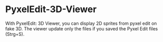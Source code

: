 # PyxelEdit-3D-Viewer
With PyxelEdit: 3D Viewer, you can display 2D sprites from pyxel edit on fake 3D. The viewer update only the files if you saved the Pyxel Edit files (Strg+S). 
